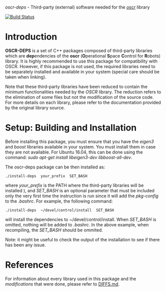 *oscr-deps* - Third-party (external) software needed for the
[*oscr*](https://github.com/oscar-ramos/oscr) library

[![Build Status](https://travis-ci.org/oscar-ramos/oscr-deps.svg?branch=master)](https://travis-ci.org/oscar-ramos/oscr-deps)

Introduction
============

**OSCR-DEPS** is a set of C++ packages composed of third-party libraries which
are **dep**endencies of the **oscr** (**O**perational **S**pace **C**ontrol for
**R**obots) library. It is highly recommended to use this package for
compatibility with OSCR. However, if this package is not used, the required
libraries need to be separately installed and available in your system (special
care should be taken when linking).

Note that these third-party libraries have been reduced to contain the minimum
functionalities needed by the *OSCR* library. The reduction refers to the
elimination of some files but not the modification of the source code. For more
details on each library, please refer to the documentation provided by the
original library source.


Setup: Building and Installation
================================

Before installing this package, you must ensure that you have the *eigen3* and
*boost* libraries available in your system. You must install them in case they are not available. For Ubuntu 16.04, this can be done using the command: *sudo apt-get install libeigen3-dev libboost-all-dev*.

The oscr-deps package can be then installed as:

    ./install-deps  your_prefix  SET_BASH

where *your_prefix* is the PATH where the third-party libraries will be
installed ), and *SET_BASH* is an optional parameter that must be included only
the very first time the instruction is run since it will add the *pkg-config*
to the *.bashrc*. For example, the following command:

    ./install-deps  ~/devel/control/install  SET_BASH

will install the dependencies to ~/devel/control/install. When *SET_BASH* is
omitted, nothing will be added to *.bashrc*. In the above example, when
recompiling, the *SET_BASH* should be ommited.

Note: it might be useful to check the output of the installation to see if
there has been any issue.


References
==========

For information about every library used in this package and the
*modifications* that were done, please refer to [DIFFS.md](DIFFS.md).


